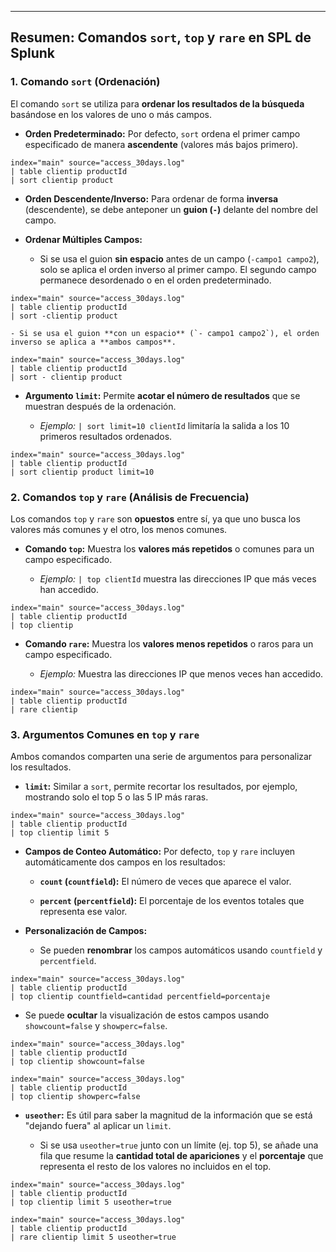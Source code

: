 
---

## Resumen: Comandos `sort`, `top` y `rare` en SPL de Splunk

### 1. Comando `sort` (Ordenación)

El comando `sort` se utiliza para **ordenar los resultados de la búsqueda** basándose en los valores de uno o más campos.

- **Orden Predeterminado:** Por defecto, `sort` ordena el primer campo especificado de manera **ascendente** (valores más bajos primero).

```Splunk
index="main" source="access_30days.log"
| table clientip productId
| sort clientip product
```

- **Orden Descendente/Inverso:** Para ordenar de forma **inversa** (descendente), se debe anteponer un **guion (`-`)** delante del nombre del campo.
    
- **Ordenar Múltiples Campos:**
    
    - Si se usa el guion **sin espacio** antes de un campo (`-campo1 campo2`), solo se aplica el orden inverso al primer campo. El segundo campo permanece desordenado o en el orden predeterminado.

```Splunk
index="main" source="access_30days.log"
| table clientip productId
| sort -clientip product
```

	- Si se usa el guion **con un espacio** (`- campo1 campo2`), el orden inverso se aplica a **ambos campos**.

```Splunk
index="main" source="access_30days.log"
| table clientip productId
| sort - clientip product
```

- **Argumento `limit`:** Permite **acotar el número de resultados** que se muestran después de la ordenación.
    
    - _Ejemplo:_ `| sort limit=10 clientId` limitaría la salida a los 10 primeros resultados ordenados.
        

```Splunk
index="main" source="access_30days.log"
| table clientip productId
| sort clientip product limit=10
```

### 2. Comandos `top` y `rare` (Análisis de Frecuencia)

Los comandos `top` y `rare` son **opuestos** entre sí, ya que uno busca los valores más comunes y el otro, los menos comunes.

- **Comando `top`:** Muestra los **valores más repetidos** o comunes para un campo especificado.
    
    - _Ejemplo:_ `| top clientId` muestra las direcciones IP que más veces han accedido.

```Splunk
index="main" source="access_30days.log"
| table clientip productId
| top clientip
```

- **Comando `rare`:** Muestra los **valores menos repetidos** o raros para un campo especificado.
    
    - _Ejemplo:_ Muestra las direcciones IP que menos veces han accedido.
        

```Splunk
index="main" source="access_30days.log"
| table clientip productId
| rare clientip
```
### 3. Argumentos Comunes en `top` y `rare`

Ambos comandos comparten una serie de argumentos para personalizar los resultados.

- **`limit`:** Similar a `sort`, permite recortar los resultados, por ejemplo, mostrando solo el top 5 o las 5 IP más raras.

```Splunk
index="main" source="access_30days.log"
| table clientip productId
| top clientip limit 5
```

    
- **Campos de Conteo Automático:** Por defecto, `top` y `rare` incluyen automáticamente dos campos en los resultados:
    
    - **`count` (`countfield`):** El número de veces que aparece el valor.
        
    - **`percent` (`percentfield`):** El porcentaje de los eventos totales que representa ese valor.
        
- **Personalización de Campos:**
    
    - Se pueden **renombrar** los campos automáticos usando `countfield` y `percentfield`.

```Splunk
index="main" source="access_30days.log"
| table clientip productId
| top clientip countfield=cantidad percentfield=porcentaje
```

- Se puede **ocultar** la visualización de estos campos usando `showcount=false` y `showperc=false`.

```Splunk
index="main" source="access_30days.log"
| table clientip productId
| top clientip showcount=false
```

```Splunk
index="main" source="access_30days.log"
| table clientip productId
| top clientip showperc=false
```

- **`useother`:** Es útil para saber la magnitud de la información que se está "dejando fuera" al aplicar un `limit`.
    
    - Si se usa `useother=true` junto con un límite (ej. top 5), se añade una fila que resume la **cantidad total de apariciones** y el **porcentaje** que representa el resto de los valores no incluidos en el top.

```Splunk
index="main" source="access_30days.log"
| table clientip productId
| top clientip limit 5 useother=true
```

```Splunk
index="main" source="access_30days.log"
| table clientip productId
| rare clientip limit 5 useother=true
```
